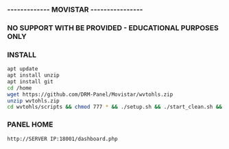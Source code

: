 ### ------------- MOVISTAR ----------------

### NO SUPPORT WITH BE PROVIDED - EDUCATIONAL PURPOSES ONLY

### INSTALL
```bash
apt update
apt install unzip
apt install git
cd /home
wget https://github.com/DRM-Panel/Movistar/wvtohls.zip
unzip wvtohls.zip
cd wvtohls/scripts && chmod 777 * && ./setup.sh && ./start_clean.sh && cd /home && chmod 777 -R *
```

### PANEL HOME
```bash
http://SERVER IP:18001/dashboard.php
```
